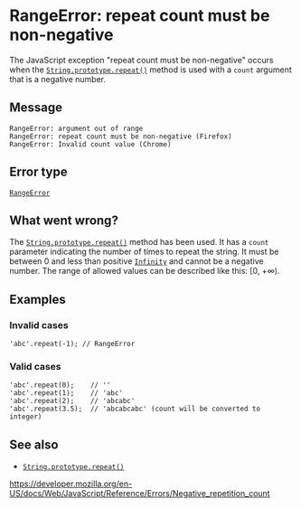# RangeError: repeat count must be non-negative

The JavaScript exception "repeat count must be non-negative" occurs when the [`String.prototype.repeat()`](../global_objects/string/repeat) method is used with a `count` argument that is a negative number.

## Message

    RangeError: argument out of range
    RangeError: repeat count must be non-negative (Firefox)
    RangeError: Invalid count value (Chrome)

## Error type

[`RangeError`](../global_objects/rangeerror)

## What went wrong?

The [`String.prototype.repeat()`](../global_objects/string/repeat) method has been used. It has a `count` parameter indicating the number of times to repeat the string. It must be between 0 and less than positive [`Infinity`](../global_objects/infinity) and cannot be a negative number. The range of allowed values can be described like this: \[0, +∞).

## Examples

### Invalid cases

    'abc'.repeat(-1); // RangeError

### Valid cases

    'abc'.repeat(0);    // ''
    'abc'.repeat(1);    // 'abc'
    'abc'.repeat(2);    // 'abcabc'
    'abc'.repeat(3.5);  // 'abcabcabc' (count will be converted to integer)

## See also

-   [`String.prototype.repeat()`](../global_objects/string/repeat)

<a href="https://developer.mozilla.org/en-US/docs/Web/JavaScript/Reference/Errors/Negative_repetition_count" class="_attribution-link">https://developer.mozilla.org/en-US/docs/Web/JavaScript/Reference/Errors/Negative_repetition_count</a>
